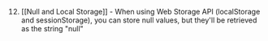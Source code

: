 12. [[Null and Local Storage]] - When using Web Storage API (localStorage and sessionStorage), you can store null values, but they'll be retrieved as the string "null"